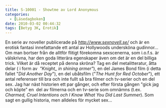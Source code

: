 ```yaml
---
title: S-10001 - Showtme av Lord Anonymous
categories:
  - [Läsedagboken]
date: 2010-03-02 00:44:32
tags: [Betyg 3K, Erotik]
---
```

En serie av noveller publicerade på _<http://www.sexnovell.se/>_ och är en erotisk fantasi innefattande ett antal av Hollywoods undersköna gudinnor... Om man bortser från de alltför flitigt förekomna sexscenerna, som i.o.f.s. är välskrivna, har den goda litterära egenskaper även om det är en del billiga trick. Vilket är då receptet på denna skröna? Tag en del metalitteratur, åtta delar ( i form av  *"Knight_ in shining armer"*), en del James Bond film (i detta fallet "*Did Another Day*"), en del ubåtsfilm ("*The Hunt for Red October*"), ett antal referenser till bra och inte fullt så bra filmer och tv-serier och en del sex. Jag har näst historien ett par gånger, och efter första gången "gick jag och köpte" en  del av filmerna och en tv-serie som omnämns (t.ex. *Charmed, Cruel Intentions och I Know What You Did Last Summer*). Som sagt en gullig historia, men alldeles för mycket sex...
